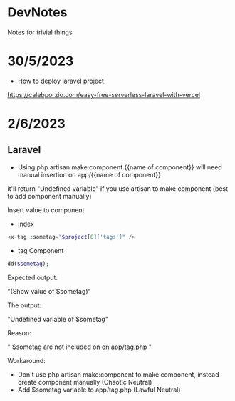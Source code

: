 # DevNotes
Notes for trivial things

# 30/5/2023
- How to deploy laravel project

https://calebporzio.com/easy-free-serverless-laravel-with-vercel

# 2/6/2023

## Laravel

- Using php artisan make:component {{name of component}} will need manual insertion on app/{{name of component}}

it'll return "Undefined variable" if you use artisan to make component (best to add component manually)

Insert value to component

- index
```php
<x-tag :sometag="$project[0]['tags']" />
```

- tag Component
```php
dd($sometag);
```

Expected output:

"(Show value of $sometag)"

The output:

"Undefined variable of $sometag"

Reason:

" $sometag are not included on on app/tag.php "

Workaround:

- Don't use php artisan make:component to make component, instead create component manually (Chaotic Neutral)
- Add $sometag variable to app/tag.php (Lawful Neutral)
